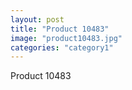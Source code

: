 ```yaml
---
layout: post
title: "Product 10483"
image: "product10483.jpg"
categories: "category1"
---
```

Product 10483
